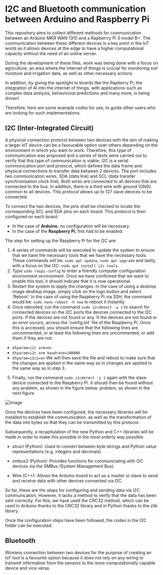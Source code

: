 # I2C and Bluetooth communication between Arduino and Raspberry Pi

This repository aims to collect different methods for communication between an Arduino MKR WAN 1310 and a Rapberrry Pi 3 model B+. The communication between these different devices is a key point in the IoT world as it allows devices at the edge to have a higher computational capacity without the need of an online server. 

During the development of these files, work was being done with a focus on agriculture, an area where the internet of things is crucial for monitoring soil moisture and irrigation data, as well as other necessary actions. 

In addition, by giving the spotlight to boards like the Rapberry Pi, the integration of AI into the internet of things, with applications such as complex data analysis, behavioural predictions and many more, is being driven!

Therefore, here are some example codes for use, to guide other users who are looking for such implementations.

## I2C (Inter-Integrated Circuit)
A physical connection protocol between two devices with the aim of making a larger IoT device can be a favourable option over others depending on the environment in which you want to work. Therefore, this type of communication was proposed and a series of tests were carried out to verify that this type of communication is viable. I2C is a serial communication port and protocol, which defines the data frame and physical connections to transfer data between 2 devices. The port includes two communication wires, SDA (data line) and SCL (data transfer synchronisation clock line). Both wires are connected to all devices that are connected to the bus. In addition, there is a third wire with ground (GND) common to all devices. This protocol allows up to 127 slave devices to be connected.

To connect the two devices, the pins shall be checked to locate the corresponding SCL and SDA pins on each board. This protocol is then configured on each board.
- In the case of **Arduino**, no configuration will be necessary.
- In the case of the **Raspberry Pi**, this had to be enabled.

The step for setting up the Raspberry Pi for the I2C are:
1. A series of commands will be executed to update the system to ensure that we have the necessary tools that we have the necessary tools. These commands will be: ```sudo apt update```, ```sudo apt upgrade``` and lastly, with a focus on the I2C: ```sudo apt install i2c-tools```.
2. Type ```sudo raspi-config``` to enter a friendly computer configuration environment environment. Once we have confirmed that we want to enable this tool, it should indicate that it is now operational.
3. Restart the system to apply the changes. In the case of using a desktop image desktop image, simply click on the logo button and select ‘Reboot’. In the case of using the Raspberry Pi via SSH, the command would be: ```sudo nano reboot -h now``` to reboot it instantly.
4. Once rebooted, run the command ```sudo i2cdetect -y 1``` to search for connected devices on the I2C ports the devices connected to the I2C ports. If the devices are not found or any. If the devices are not found or an error occurs, access the 'config.txt' file of the Raspberry Pi. Once this is accessed, you should ensure that the following lines are uncommented, or at least the following lines are uncommented, or add them if they are not:
  - ```dtparam=i2c arm=on```
  - ```dtparam=i2c arm baudrate=100000```
  - ```dtparam=i2c1=on```
We will then save the file and reboot to make sure that the changes are applied in the same way as in
changes are applied in the same way as in step 3.
5. Finally, run the command ```sudo i2cdetect -y 1``` again with the slave device connected to the Raspberry Pi. It should then be found without any problem, as shown in the figure below.
problem, as shown in the next figure.

![image](https://github.com/user-attachments/assets/b5ab9874-c346-485e-bd1c-104fdb2218de)

Once the devices have been configured, the necessary libraries will be installed to establish the communication, as well as the transformation of the data into bytes so that they can be transmitted by this protocol.

Subsequently, a recapitulation of the new Python and C++ libraries will be made in order to make this possible in the most orderly way possible.

- struct (Python): Used to convert between byte strings and Python value representations (e.g. integers and decimals).

- smbus2 (Python): Provides functions for communicating with I2C devices via the SMBus (System Management Bus).

- Wire (C++): Allows the Arduino board to act as a master or slave to send and receive data with other devices connected via I2C.

So far, these are the steps for configuring and sending data via I2C communication. However, it lacks a method to verify that the data has been sent correctly. For this, we have used the CRC32 method, which can be used in Arduino thanks to the CRC32 library and in Python thanks to the zlib library.

Once the configuration steps have been followed, the codes in the I2C folder can be executed.

## Bluetooth
Wireless connection between two devices for the purpose of creating an IoT tool is a favourite option because it does not rely on any wiring to transmit information from the sensors to the more computationally capable device and vice versa.



